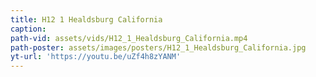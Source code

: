 ```yaml
---
title: H12 1 Healdsburg California
caption:
path-vid: assets/vids/H12_1_Healdsburg_California.mp4
path-poster: assets/images/posters/H12_1_Healdsburg_California.jpg
yt-url: 'https://youtu.be/uZf4h8zYANM'
---
```

